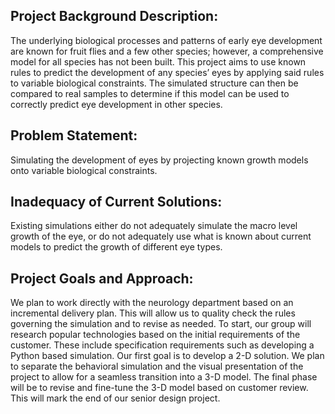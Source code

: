 ## Project Background Description:

The underlying biological processes and patterns of early eye development are known for fruit flies and a few other species; however, a comprehensive model for all species has not been built. This project aims to use known rules to predict the development of any species’ eyes by applying said rules to variable biological constraints. The simulated structure can then be compared to real samples to determine if this model can be used to correctly predict eye development in other species.

## Problem Statement:

Simulating the development of eyes by projecting known growth models onto variable biological constraints.

## Inadequacy of Current Solutions:

Existing simulations either do not adequately simulate the macro level growth of the eye, or do not adequately use what is known about current models to predict the growth of different eye types.

## Project Goals and Approach:

We plan to work directly with the neurology department based on an incremental delivery plan. This will allow us to quality check the rules governing the simulation and to revise as needed. To start, our group will research popular technologies based on the initial requirements of the customer. These include specification requirements such as developing a Python based simulation. Our first goal is to develop a 2-D solution. We plan to separate the behavioral simulation and the visual presentation of the project to allow for a seamless transition into a 3-D model. The final phase will be to revise and fine-tune the 3-D model based on customer review. This will mark the end of our senior design project.
